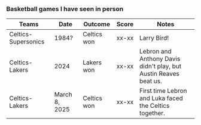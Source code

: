 ### Basketball games I have seen in person ###

| Teams | Date | Outcome | Score | Notes |
|-------|------|---------|-------|-------|
| Celtics-Supersonics | 1984? | Celtics won | xx-xx | Larry Bird! |
| Celtics-Lakers | 2024 | Lakers won | xx-xx | Lebron and Anthony Davis didn't play, but Austin Reaves beat us.|
| Celtics-Lakers | March 8, 2025 | Celtics won | xx-xx | First time Lebron and Luka faced the Celtics together. |

